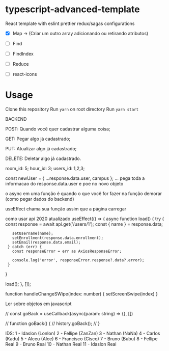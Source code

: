 # typescript-advanced-template

React template with eslint prettier redux/sagas configurations

- [x] Map -> (Criar um outro array adicionando ou retirando atributos)
- [ ] Find
- [ ] FindIndex

- [ ] Reduce

- [ ] react-icons

# Usage

Clone this repository
Run `yarn` on root directory
Run `yarn start`

BACKEND

POST: Quando você quer cadastrar alguma coisa;

GET: Pegar algo já cadastrado;

PUT: Atualizar algo já cadastrado;

DELETE: Deletar algo já cadastrado.


room_id: 5;
hour_id: 3;
users_id: 1,2,3;

const newUser = { ...response.data.user, campus };
... pega toda a informacao do response.data.user e poe no novo objeto

o async em uma função é quando o que você for fazer na função demorar (como pegar dados do backend)

useEffect chama sua função assim que a página carregar

 como usar api 2020 atualizado
 useEffect(() => {
   async function load() {
     try {
       const response = await api.get<UserResponse>('/users/1');
       const { name } = response.data;

       setUsername(name);
       setEnrollment(response.data.enrollment);
       setEmail(response.data.email);
     } catch (err) {
       const responseError = err as AxiosResponseError;

       console.log('error', responseError.response?.data?.error);
     }
   }

   load();
 }, []);

 function handleChangeSWipe(index: number) {
   setScreenSwipe(index)
 }

 Ler sobre objetos em javascript

  // const goBack = useCallback(async(param: string) => {}, [])

  // function goBack() {
  //   history.goBack();
  // }

IDS:
1 - Idaslon (Lonlon)
2 - Fellipe (ZanZan)
3 - Nathan (NaNa)
4 - Carlos (Kadu)
5 - Alceu (Alce)
6 - Francisco (Cisco)
7 - Bruno (Bubu)
8 - Fellipe Real
9 - Bruno Real
10 - Nathan Real
11 - Idaslon Real
